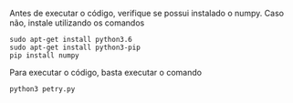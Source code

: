 Antes de executar o código, verifique se possui instalado o numpy. Caso não, instale utilizando os comandos

```
sudo apt-get install python3.6
sudo apt-get install python3-pip
pip install numpy
```

Para executar o código, basta executar o comando
```
python3 petry.py
```